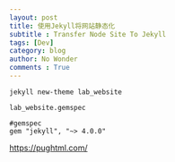 ```yaml
---
layout: post
title: 使用Jekyll将网站静态化
subtitle : Transfer Node Site To Jekyll
tags: [Dev]
category: blog
author: No Wonder
comments : True
---
```



```
jekyll new-theme lab_website
```

`lab_website.gemspec`

```
#gemspec
gem "jekyll", "~> 4.0.0"
```


https://pughtml.com/